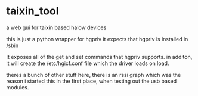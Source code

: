 # taixin_tool
a web gui for taixin based halow devices

this is just a python wrapper for hgpriv
 it expects that hgpriv is installed in /sbin

 It exposes all of the get and set commands that hgpriv supports. in additon, it will create the /etc/hgicf.conf file which 
 the driver loads on load. 

theres a bunch of other stuff here, there is an rssi graph which was the reason i started this in the first place, when testing out the usb based modules.
